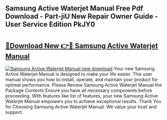 ## Samsung Active Waterjet Manual Free Pdf Download - Part-jiU New Repair Owner Guide - User Service Edition PkJY0

# <h2><a href="http://bc29871.oget.top/?id=Samsung+Active+Waterjet+Manual">🔗Download New 👉🔴 Samsung Active Waterjet Manual</a></h2>

[![Samsung Active Waterjet Manual new download](https://i.imgur.com/5g1atiW.png)](http://bc29871.oget.top/?id=Samsung+Active+Waterjet+Manual)
Your new Samsung Active Waterjet Manual is designed to make your life easier. This user manual shows you how to install, operate, and maintain your product for optimal performance. Please Review Samsung Active Waterjet Manual the Package Contents Ensure you have all necessary components before proceeding. With features like list of features, your new Samsung Active Waterjet Manual empowers you to achieve exceptional results. Thank You for Choosing Samsung Active Waterjet Manual. We value your trust and support.
